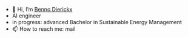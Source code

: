 - 👋 Hi, I’m [Benno Dierickx](@DierickxBenno)
- AI engineer
- in progress: advanced Bachelor in Sustainable Energy Management
- 📫 How to reach me: mail

<!---
DierickxBenno/DierickxBenno is a ✨ special ✨ repository because its `README.md` (this file) appears on your GitHub profile.
You can click the Preview link to take a look at your changes.
--->

